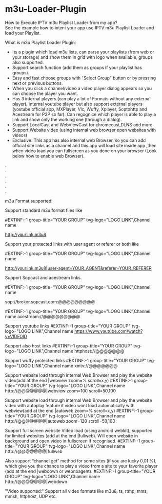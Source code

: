 # m3u-Loader-Plugin

How to Execute IPTV m3u Playlist Loader from my app?    
    See the example how to intent your app use IPTV m3u Playlist Loader and load your Playlist.  
    
 
What is m3u Playlist Loader Plugin:    
- Its a plugin which load m3u lists, can parse your playlists (from web or your storage) and show them in grid with logo when available, groups also supported.
- Support search function (add them as groups if your playlist has groups).
- Easy and fast choose groups with “Select Group” button or by pressing next or previous buttons.
- When you click a channel/video a video player dialog appears so you can choose the player you want.
- Has 3 internal players (can play a lot of Formats without any external player), internal youtube player but also support external players (youtube official app, MXPlayer, Vlc, Wuffy, Xplayer, Soptohttp and Acestream for P2P so far). Can regognice which player is able to play a link and show only the working one (through a dialog).
- Support LocalCast and WebViewCast for chromecast,DLNS and more
- Support Website video (using internal web browser open websites with videos)
- Exclusive: This app has also internal web Browser, so you can add official site links as a channel and this app will load site inside app ,then when video load you can fullscreen as you done on your browser (Look below how to enable web Browser).

   
.   
.   
.   
.   
.   
.   
   
m3u Format supported:

Support standard m3u format files like

#EXTINF:-1 group-title="YOUR GROUP" tvg-logo="LOGO LINK",Channel name

http://yourlink.m3u8

Support your protected links with user agent or referer or both like

#EXTINF:-1 group-title="YOUR GROUP" tvg-logo="LOGO LINK",Channel name

http://yourlink.m3u8|user-agent=YOUR_AGENT&referer=YOUR_REFERER

Support Sopcast and acestream links.

#EXTINF:-1 group-title="YOUR GROUP" tvg-logo="LOGO LINK",Channel name

sop://broker.sopcast.com:@@@@@@@@@

#EXTINF:-1 group-title="YOUR GROUP" tvg-logo="LOGO LINK",Channel name
acestream://@@@@@@@@@

Support youtube links
#EXTINF:-1 group-title="YOUR GROUP" tvg-logo="LOGO LINK",Channel name
https://www.youtube.com/watch?v=VIDEOID

Support also host links
#EXTINF:-1 group-title="YOUR GROUP" tvg-logo="LOGO LINK",Channel name
httphost://@@@@@@@

Support wuffy protected links
#EXTINF:-1 group-title="YOUR GROUP" tvg-logo="LOGO LINK",Channel name
xmtv://@@@@@@@

Support website load through internal Web Browser and play the website video(add at the end |webview zoom=% scroll=x,y)
#EXTINF:-1 group-title="YOUR GROUP" tvg-logo="LOGO LINK",Channel name
http://@@@@@@@|webview zoom=100 scroll=50,100

Support website load through internal Web Browser and play the website video with autoplay feature if video wont load automatically with webview(add at the end |autoweb zoom=% scroll=x,y)
#EXTINF:-1 group-title="YOUR GROUP" tvg-logo="LOGO LINK",Channel name
http://@@@@@@@|autoweb zoom=120 scroll=50,100

Support full screen website Video load (using android webkit), supported for limited websites (add at the end |fullweb). Will open website in background and open video in fullscreen if recognised.
#EXTINF:-1 group-title="YOUR GROUP" tvg-logo="LOGO LINK",Channel name
http://@@@@@@@|fullweb

Also support “channel get” method for some sites (if you are lucky 0,01 %), which give you the chance to play a video from a site to your favorite player (add at the end |webdown or webnoagent).
#EXTINF:-1 group-title="YOUR GROUP" tvg-logo="LOGO LINK",Channel name
http://@@@@@@@|webdown



"Video supported:"
Support all video formats like m3u8, ts, rtmp, mms, mmsh, httphost, UDP etc.
           
          
  
            
